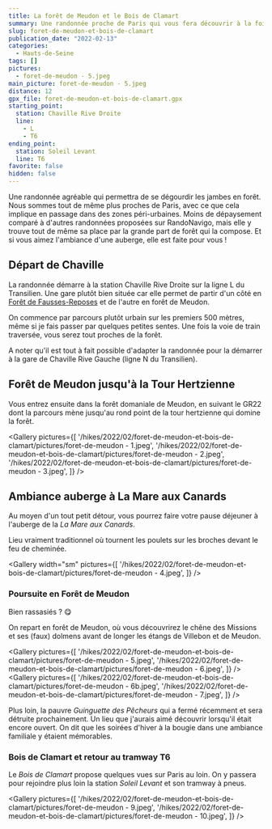 ```yaml
---
title: La forêt de Meudon et le Bois de Clamart
summary: Une randonnée proche de Paris qui vous fera découvrir à la fois la Forêt de Meudon et le Bois de Clamart. Petite ou grosse faim ? Un gueuleton en auberge en milieu de parcours est possible !
slug: foret-de-meudon-et-bois-de-clamart
publication_date: "2022-02-13"
categories:
  - Hauts-de-Seine
tags: []
pictures:
  - foret-de-meudon - 5.jpeg
main_picture: foret-de-meudon - 5.jpeg
distance: 12
gpx_file: foret-de-meudon-et-bois-de-clamart.gpx
starting_point:
  station: Chaville Rive Droite
  line:
    - L
    - T6
ending_point:
  station: Soleil Levant
  line: T6
favorite: false
hidden: false
---
```


Une randonnée agréable qui permettra de se dégourdir les jambes en forêt. Nous sommes tout de même plus proches de Paris, avec ce que cela implique en passage dans des zones péri-urbaines. Moins de dépaysement comparé à d'autres randonnées proposées sur RandoNavigo, mais elle y trouve tout de même sa place par la grande part de forêt qui la compose. Et si vous aimez l'ambiance d'une auberge, elle est faite pour vous !

## Départ de Chaville

La randonnée démarre à la station Chaville Rive Droite sur la ligne L du Transilien. Une gare plutôt bien située car elle permet de partir d'un côté en [Forêt de Fausses-Reposes](/2021/12/19/parc-de-saint-cloud-foret-fausses-reposes) et de l'autre en forêt de Meudon.

On commence par parcours plutôt urbain sur les premiers 500 mètres, même si je fais passer par quelques petites sentes. Une fois la voie de train traversée, vous serez tout proches de la forêt.

A noter qu'il est tout à fait possible d'adapter la randonnée pour la démarrer à la gare de Chaville Rive Gauche (ligne N du Transilien).

## Forêt de Meudon jusqu'à la Tour Hertzienne

Vous entrez ensuite dans la forêt domaniale de Meudon, en suivant le GR22 dont la parcours mène jusqu'au rond point de la tour hertzienne qui domine la forêt.

<Gallery pictures={[
'/hikes/2022/02/foret-de-meudon-et-bois-de-clamart/pictures/foret-de-meudon - 1.jpeg',
'/hikes/2022/02/foret-de-meudon-et-bois-de-clamart/pictures/foret-de-meudon - 2.jpeg',
'/hikes/2022/02/foret-de-meudon-et-bois-de-clamart/pictures/foret-de-meudon - 3.jpeg',
]} />

## Ambiance auberge à La Mare aux Canards

Au moyen d'un tout petit détour, vous pourrez faire votre pause déjeuner à l'auberge de la _La Mare aux Canards_.

Lieu vraiment traditionnel où tournent les poulets sur les broches devant le feu de cheminée.

<Gallery width="sm" pictures={[
'/hikes/2022/02/foret-de-meudon-et-bois-de-clamart/pictures/foret-de-meudon - 4.jpeg',
]} />

### Poursuite en Forêt de Meudon

Bien rassasiés ? 😋

On repart en forêt de Meudon, où vous découvrirez le chêne des Missions et ses (faux) dolmens avant de longer les étangs de Villebon et de Meudon.

<Gallery pictures={[
'/hikes/2022/02/foret-de-meudon-et-bois-de-clamart/pictures/foret-de-meudon - 5.jpeg',
'/hikes/2022/02/foret-de-meudon-et-bois-de-clamart/pictures/foret-de-meudon - 6.jpeg',
]} />
<Gallery pictures={[
'/hikes/2022/02/foret-de-meudon-et-bois-de-clamart/pictures/foret-de-meudon - 6b.jpeg',
'/hikes/2022/02/foret-de-meudon-et-bois-de-clamart/pictures/foret-de-meudon - 7.jpeg',
]} />

Plus loin, la pauvre _Guinguette des Pêcheurs_ qui a fermé récemment et sera détruite prochainement. Un lieu que j'aurais aimé découvrir lorsqu'il était encore ouvert. On dit que les soirées d'hiver à la bougie dans une ambiance familiale y étaient mémorables.

### Bois de Clamart et retour au tramway T6

Le _Bois de Clamart_ propose quelques vues sur Paris au loin. On y passera pour rejoindre plus loin la station _Soleil Levant_ et son tramway à pneus.

<Gallery pictures={[
'/hikes/2022/02/foret-de-meudon-et-bois-de-clamart/pictures/foret-de-meudon - 9.jpeg',
'/hikes/2022/02/foret-de-meudon-et-bois-de-clamart/pictures/foret-de-meudon - 10.jpeg',
]} />
